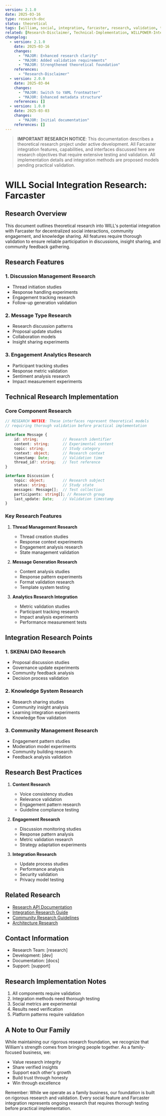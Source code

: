 ```yaml
---
version: 2.1.0
date: 2025-03-16
type: research-doc
status: theoretical
tags: [william, social, integration, farcaster, research, validation, theoretical]
related: [Research-Disclaimer, Technical-Implementation, WILLPOWER-Interface]
changelog:
  - version: 2.1.0
    date: 2025-03-16
    changes:
      - "MAJOR: Enhanced research clarity"
      - "MAJOR: Added validation requirements"
      - "MAJOR: Strengthened theoretical foundation"
    references:
      - "Research-Disclaimer"
  - version: 2.0.0
    date: 2025-03-04
    changes:
      - "MAJOR: Switch to YAML frontmatter"
      - "MAJOR: Enhanced metadata structure"
    references: []
  - version: 1.0.0
    date: 2025-03-03
    changes:
      - "MAJOR: Initial documentation"
    references: []
---
```


> **IMPORTANT RESEARCH NOTICE**: This documentation describes a theoretical research project under active development. All Farcaster integration features, capabilities, and interfaces discussed here are research objectives that require extensive testing and validation. All implementation details and integration methods are proposed models pending practical validation.

# WILL Social Integration Research: Farcaster

## Research Overview
This document outlines theoretical research into WILL's potential integration with Farcaster for decentralized social interactions, community engagement, and knowledge sharing. All features require thorough validation to ensure reliable participation in discussions, insight sharing, and community feedback gathering.

## Research Features

### 1. Discussion Management Research
- Thread initiation studies
- Response handling experiments
- Engagement tracking research
- Follow-up generation validation

### 2. Message Type Research
- Research discussion patterns
- Proposal update studies
- Collaboration models
- Insight sharing experiments

### 3. Engagement Analytics Research
- Participant tracking studies
- Response metric validation
- Sentiment analysis research
- Impact measurement experiments

## Technical Research Implementation

### Core Component Research

```typescript
// RESEARCH NOTICE: These interfaces represent theoretical models
// requiring thorough validation before practical implementation

interface Message {
    id: string;           // Research identifier
    content: string;      // Experimental content
    topic: string;        // Study category
    context: object;      // Research context
    timestamp: Date;      // Validation time
    thread_id?: string;   // Test reference
}

interface Discussion {
    topic: object;        // Research subject
    status: string;       // Study state
    messages: Message[];  // Test collection
    participants: string[]; // Research group
    last_update: Date;    // Validation timestamp
}
```

### Key Research Features

1. **Thread Management Research**
   - Thread creation studies
   - Response context experiments
   - Engagement analysis research
   - State management validation

2. **Message Generation Research**
   - Content analysis studies
   - Response pattern experiments
   - Format validation research
   - Template system testing

3. **Analytics Research Integration**
   - Metric validation studies
   - Participant tracking research
   - Impact analysis experiments
   - Performance measurement tests

## Integration Research Points

### 1. SKENAI DAO Research
- Proposal discussion studies
- Governance update experiments
- Community feedback analysis
- Decision process validation

### 2. Knowledge System Research
- Research sharing studies
- Community insight analysis
- Learning integration experiments
- Knowledge flow validation

### 3. Community Management Research
- Engagement pattern studies
- Moderation model experiments
- Community building research
- Feedback analysis validation

## Research Best Practices

1. **Content Research**
   - Voice consistency studies
   - Relevance validation
   - Engagement pattern research
   - Guideline compliance testing

2. **Engagement Research**
   - Discussion monitoring studies
   - Response pattern analysis
   - Metric validation research
   - Strategy adaptation experiments

3. **Integration Research**
   - Update process studies
   - Performance analysis
   - Security validation
   - Privacy model testing

## Related Research
- [Research API Documentation](Research-API.md)
- [Integration Research Guide](Integration-Research.md)
- [Community Research Guidelines](Community-Research.md)
- [Architecture Research](Architecture-Research.md)

## Contact Information
- Research Team: [research]
- Development: [dev]
- Documentation: [docs]
- Support: [support]

## Research Implementation Notes
1. All components require validation
2. Integration methods need thorough testing
3. Social metrics are experimental
4. Results need verification
5. Platform patterns require validation

## A Note to Our Family

While maintaining our rigorous research foundation, we recognize that William's strength comes from bringing people together. As a family-focused business, we:
- Value research integrity
- Share verified insights
- Support each other's growth
- Build trust through honesty
- Win through excellence

Remember: While we operate as a family business, our foundation is built on rigorous research and validation. Every social feature and Farcaster integration represents ongoing research that requires thorough testing before practical implementation.